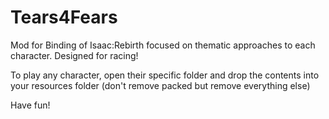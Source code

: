 # Tears4Fears
Mod for Binding of Isaac:Rebirth focused on thematic approaches to each character. Designed for racing!

To play any character, open their specific folder and drop the contents into your resources folder (don't remove packed but remove everything else)

Have fun!
